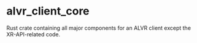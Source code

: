 # alvr_client_core

Rust crate containing all major components for an ALVR client except the XR-API-related code.
